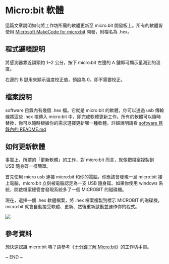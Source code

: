 
# Micro:bit 軟體

這篇文章說明如何將工作坊所需的軟體更新至 micro:bit 開發板上。所有的軟體皆使用 [Microsoft MakeCode for micro:bit](https://makecode.microbit.org/) 開發，附檔名為 .hex。


## 程式邏輯說明

將感測器靠近額頭約 1~2 公分，按下 micro:bit 左邊的 A 鍵即可顯示量測到的溫度。

右邊的 B 鍵用來顯示溫度校正值，預設為 0，即不需要校正。


## 檔案說明

software 目錄內有幾個 .hex 檔。它就是 micro:bit 的軟體，你可以透過 usb 傳輸線將這些 .hex 檔傳入 micro:bit 中，即完成軟體更新工作。所有的軟體可以隨時替換，你可以隨時根據你的需求選擇更新哪一種軟體。詳細說明請看 [software 目錄內的 README.md](software/)


## 如何更新軟體

事實上，所謂的「更新軟體」的工作，對 micro:bit 而言，就像把檔案複製到 USB 隨身碟一樣簡單。

首先使用 micro usb 連接 micro:bit 和你的電腦。你應該會發現一旦 micro:bit 接上電腦，micro:bit 立刻被電腦認定為一支 USB 隨身碟。如果你使用 windows 系統，開啟檔案總管會發現系統多了一個 MICROBIT 的磁碟機。

現在，選擇一個 .hex 軟體檔案，將 .hex 檔案複製到標示 MICROBIT 的磁碟機。micro:bit 就會自動接受軟體、更新、然後重新啟動並運作你的程式。


![](images/program-win.gif)


## 參考資料

想快速認識 micro:bit 嗎？請參考《[十分鐘了解 Micro:bit](docs/10-minute-microbit-guide.md)》的工作坊手冊。


~ END ~
